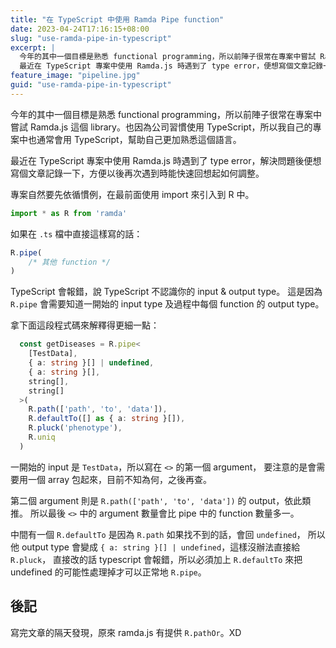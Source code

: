 ```yaml
---
title: "在 TypeScript 中使用 Ramda Pipe function"
date: 2023-04-24T17:16:15+08:00
slug: "use-ramda-pipe-in-typescript"
excerpt: |
  今年的其中一個目標是熟悉 functional programming，所以前陣子很常在專案中嘗試 Ramda.js 這個 library。也因為公司習慣使用 TypeScript，所以我自己的專案中也通常會用 TypeScript。
  最近在 TypeScript 專案中使用 Ramda.js 時遇到了 type error，便想寫個文章記錄一下，方便以後再次遇到時能快速回想起如何調整。
feature_image: "pipeline.jpg"
guid: "use-ramda-pipe-in-typescript"
---
```


今年的其中一個目標是熟悉 functional programming，所以前陣子很常在專案中嘗試
Ramda.js 這個 library。也因為公司習慣使用 TypeScript，所以我自己的專案中也通常會用 TypeScript，幫助自己更加熟悉這個語言。

最近在 TypeScript 專案中使用 Ramda.js 時遇到了 type error，解決問題後便想寫個文章記錄一下，方便以後再次遇到時能快速回想起如何調整。

專案自然要先依循慣例，在最前面使用 import 來引入到 R 中。
```typescript
import * as R from 'ramda'
```

如果在 `.ts` 檔中直接這樣寫的話：

```typescript
R.pipe(
	/* 其他 function */
)
```

TypeScript 會報錯，說 TypeScript 不認識你的 input & output type。
這是因為 `R.pipe` 會需要知道一開始的 input type 及過程中每個 function 的 output type。

拿下面這段程式碼來解釋得更細一點：

```typescript
  const getDiseases = R.pipe<
    [TestData],
    { a: string }[] | undefined,
    { a: string }[],
    string[],
    string[]
  >(
    R.path(['path', 'to', 'data']),
    R.defaultTo([] as { a: string }[]),
    R.pluck('phenotype'),
    R.uniq
  )
```

一開始的 input 是 `TestData`，所以寫在 `<>` 的第一個 argument，
要注意的是會需要用一個 array 包起來，目前不知為何，之後再查。

第二個 argument 則是 `R.path(['path', 'to', 'data'])` 的 output，依此類推。
所以最後 `<>` 中的 argument 數量會比 pipe 中的 function 數量多一。

中間有一個 `R.defaultTo` 是因為 `R.path` 如果找不到的話，會回 `undefined`，
所以他 output type 會變成 `{ a: string }[] | undefined`，這樣沒辦法直接給 `R.pluck`，
直接改的話 typescript 會報錯，所以必須加上 `R.defaultTo` 來把 undefined 的可能性處理掉才可以正常地 `R.pipe`。

## 後記

寫完文章的隔天發現，原來 ramda.js 有提供 `R.pathOr`。XD
